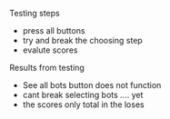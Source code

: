 Testing steps
- press all buttons
- try and break the choosing step
- evalute scores

Results from testing
- See all bots button does not function
- cant break selecting bots .... yet
- the scores only total in the loses